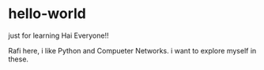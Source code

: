 # hello-world
just for learning
Hai Everyone!!

Rafi here, i like Python and Compueter Networks.
i want to explore myself in these.
